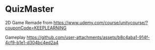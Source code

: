 # QuizMaster
2D Game Remade from https://www.udemy.com/course/unitycourse/?couponCode=KEEPLEARNING

Gameplay https://github.com/user-attachments/assets/b8c4aba1-914f-4cf9-b1e1-d304bc4ed2a4
